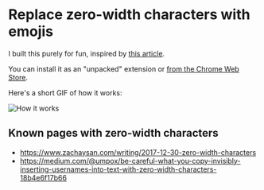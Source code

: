 # Replace zero-width characters with emojis

I built this purely for fun, inspired by [this article](https://medium.com/@umpox/be-careful-what-you-copy-invisibly-inserting-usernames-into-text-with-zero-width-characters-18b4e6f17b66).

You can install it as an "unpacked" extension or [from the Chrome Web Store](https://chrome.google.com/webstore/detail/replace-zero-width-charac/lgaiigbekmcejmhenhhleeaicbcjjddi).

Here's a short GIF of how it works:

![How it works](https://d2ffutrenqvap3.cloudfront.net/items/3V1w0P3R051C3d3U0X0C/Screen%20Recording%202018-04-04%20at%2002.55%20PM.gif)

## Known pages with zero-width characters

- https://www.zachaysan.com/writing/2017-12-30-zero-width-characters
- https://medium.com/@umpox/be-careful-what-you-copy-invisibly-inserting-usernames-into-text-with-zero-width-characters-18b4e6f17b66
